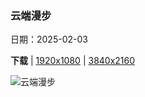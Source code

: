 ### 云端漫步

日期：2025-02-03

**下载**  |  [1920x1080](https://cn.bing.com/th?id=OHR.GoldenBridge_ZH-CN2910740727_1920x1080.jpg)  |  [3840x2160](https://cn.bing.com/th?id=OHR.GoldenBridge_ZH-CN2910740727_UHD.jpg)

![云端漫步](https://cn.bing.com/th?id=OHR.GoldenBridge_ZH-CN2910740727_1920x1080.jpg "金桥，巴拿山，岘港，越南 (© Hien Phung Thu/Shutterstock)")

